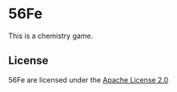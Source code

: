 # 56Fe
This is a chemistry game.
## License
56Fe are licensed under the [Apache License 2.0](https://github.com/gabrielecirulli/2048/blob/master/LICENSE)
